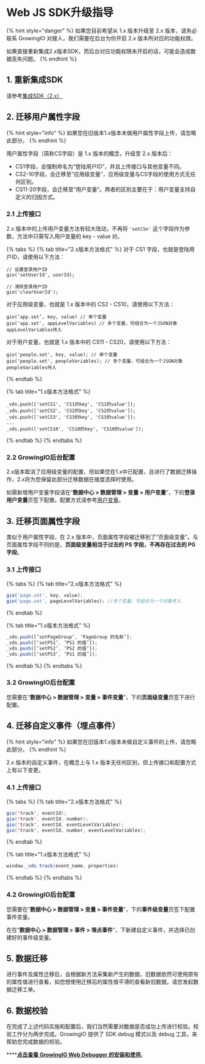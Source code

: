 # Web JS SDK升级指导

{% hint style="danger" %}
如果您目前希望从 1.x 版本升级至 2.x 版本，请务必联系 GrowingIO 对接人，我们需要在后台为你开启 2.x 版本所对应的功能权限。

如果直接重新集成2.x版本SDK，而后台对应功能权限未开启的话，可能会造成数据丢失问题。
{% endhint %}

## 1. 重新集成SDK

请参考[集成SDK（2.x）](latest-jssdk.md#1-tian-jia-gen-zong-dai-ma)

## 2. 迁移用户属性字段

{% hint style="info" %}
如果您在旧版本1.x版本未做用户属性字段上传，请忽略此部分。
{% endhint %}

用户属性字段（简称CS字段）是 1.x 版本的概念，升级至 2.x 版本后：

* CS1字段，会强制命名为“登陆用户ID”，并且上传接口与其他变量不同。
* CS2-10字段，会迁移至“应用级变量”，应用级变量与CS字段的使用方式无任何区别。
* CS11-20字段，会迁移至“用户变量“。两者的区别主要在于：用户变量支持自定义的归因方式。

### 2.1 上传接口

2.x 版本中的上传用户变量方法有较大改动，不再将 `'setCSn'` 这个字段作为参数，方法中只需写入用户变量的 key - value 对。

{% tabs %}
{% tab title="2.x版本方法格式" %}
对于 CS1 字段，也就是登陆用户ID，请使用以下方法：

```text
// 设置登录用户ID
gio('setUserId', userId);
​
// 清除登录用户ID
gio('clearUserId');
```

对于应用级变量，也就是 1.x 版本中的 CS2 - CS10，请使用以下方法：

```text
gio(‘app.set’, key, value) // 单个变量
gio('app.set', appLevelVariables) // 多个变量，可组合为一个JSON对象appLevelVariables传入
```

对于用户变量，也就是 1.x 版本中的 CS11 - CS20，请使用以下方法：

```text
gio('people.set', key, value); // 单个变量
gio('people.set', peopleVariables); // 多个变量，可组合为一个JSON对象peopleVariables传入
```
{% endtab %}

{% tab title="1.x版本方法格式" %}
```text
_vds.push(['setCS1', 'CS1的key', 'CS1的value']);
_vds.push(['setCS2', 'CS2的key', 'CS2的value']);
_vds.push(['setCS3', 'CS3的key', 'CS3的value']);
...
_vds.push(['setCS10', 'CS10的key', 'CS10的value']);
```
{% endtab %}
{% endtabs %}

### 2.2 GrowingIO后台配置

2.x版本取消了应用级变量的配置，但如果您在1.x中已配置，且进行了数据迁移操作，2.x将为您保留此部分迁移数据在维度选择时使用。

如需新增用户变量字段请在“**数据中心 &gt; 数据管理 &gt; 变量 &gt; 用户变量**”，下的**登录用户变量**页签下配置。配置方式请参考[用户变量](../../../product-manual/datacenter/datamanage/variable/user.md)。

## 3. 迁移页面属性字段

类似于用户属性字段，在 2.x 版本中，页面属性字段被迁移到了“页面级变量”。与页面属性字段不同的是，**页面级变量相当于过去的 PS 字段，不再存在过去的 PG 字段**。

### 3.1 上传接口

{% tabs %}
{% tab title="2.x版本方法格式" %}
```javascript
gio('page.set', key, value);
gio('page.set', pageLevelVariables); //多个变量，可组合为一个对象传入
```
{% endtab %}

{% tab title="1.x版本方法格式" %}
```javascript
_vds.push([’setPageGroup‘, ‘PageGroup 的名称’];
_vds.push([‘setPS1’, ‘PS1 的值’]);
_vds.push([‘setPS2’, ‘PS2 的值’]);
_vds.push([‘setPS3’, ‘PS1 的值’]);
```
{% endtab %}
{% endtabs %}

### 3.2 GrowingIO后台配置

您需要在“**数据中心 &gt; 数据管理 &gt; 变量 &gt; 事件变量**”，下的**页面级变量**页签下进行配置。

## 4. 迁移自定义事件（埋点事件）

{% hint style="info" %}
如果您在旧版本1.x版本未做自定义事件的上传，请忽略此部分。
{% endhint %}

2.x 版本的自定义事件，在概念上与 1.x 版本无任何区别，但上传接口和配置方式上有以下变更。

### 4.1 上传接口

{% tabs %}
{% tab title="2.x版本方法格式" %}
```java
gio('track', eventId);
gio('track', eventId, number);
gio('track', eventId, eventLevelVariables);
gio('track', eventId, number, eventLevelVariables);
```
{% endtab %}

{% tab title="1.x版本方法格式" %}
```java
window._vds.track(event_name, properties)
```
{% endtab %}
{% endtabs %}

### 4.2 GrowingIO后台配置

您需要在“**数据中心 &gt; 数据管理 &gt; 变量 &gt; 事件变量**”，下的**事件级变量**页签下配置事件变量。

在在“**数据中心 &gt; 数据管理 &gt; 事件 &gt; 埋点事件**”，下新建自定义事件，并选择已创建好的事件级变量。

## 5. 数据迁移

进行事件及属性迁移后，会根据新方法采集新产生的数据，旧数据依然可使用原有的属性值进行查看，如您想使用迁移后的属性值平滑的查看新旧数据，请您发起数据迁移工单。

## 6. 数据校验

在完成了上述代码实施和配置后，我们当然需要对数据是否成功上传进行校验。校验工作分为两步完成。GrowingIO 提供了 SDK debug 模式以及 debug 工具，来帮助您完成数据的校验。

\*\*\*\*[**点击查看 GrowingIO Web Debugger 的安装和使用**](../../debugging/web-debugger.md)。

